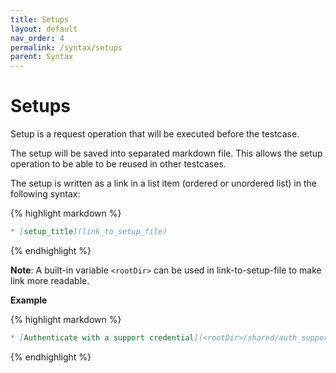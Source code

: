 ```yaml
---
title: Setups
layout: default
nav_order: 4
permalink: /syntax/setups
parent: Syntax
---
```


# Setups

Setup is a request operation that will be executed before the testcase.

The setup will be saved into separated markdown file. This allows the setup operation to be able to be reused in other testcases.

The setup is written as a link in a list item (ordered or unordered list) in the following syntax:

{% highlight markdown %}
```markdown
* [setup_title](link_to_setup_file)
```
{% endhighlight %}

**Note**: A built-in variable `<rootDir>` can be used in link-to-setup-file to make link more readable.

**Example**

{% highlight markdown %}
```markdown
* [Authenticate with a support credential](<rootDir>/shared/auth_support_cred.md)
```
{% endhighlight %}
